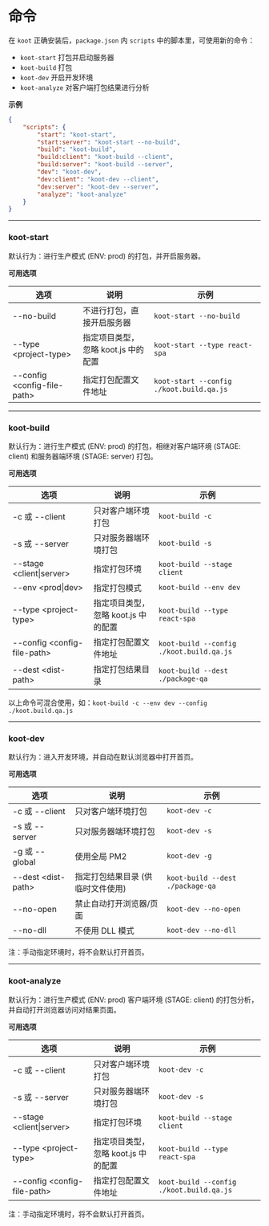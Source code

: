 # 命令

在 `koot` 正确安装后，`package.json` 内 `scripts` 中的脚本里，可使用新的命令：

- `koot-start` 打包并启动服务器
- `koot-build` 打包
- `koot-dev` 开启开发环境
- `koot-analyze` 对客户端打包结果进行分析

**示例**

```json
{
    "scripts": {
        "start": "koot-start",
        "start:server": "koot-start --no-build",
        "build": "koot-build",
        "build:client": "koot-build --client",
        "build:server": "koot-build --server",
        "dev": "koot-dev",
        "dev:client": "koot-dev --client",
        "dev:server": "koot-dev --server",
        "analyze": "koot-analyze"
    }
}
```

---

### koot-start

默认行为：进行生产模式 (ENV: prod) 的打包，并开启服务器。

**可用选项**

| 选项 | 说明 | 示例 |
|-|-|-|
| --no-build | 不进行打包，直接开启服务器 | `koot-start --no-build` |
| --type &lt;project-type&gt; | 指定项目类型，忽略 koot.js 中的配置 | `koot-start --type react-spa` |
| --config &lt;config-file-path&gt; | 指定打包配置文件地址 | `koot-start --config ./koot.build.qa.js` |

---

### koot-build

默认行为：进行生产模式 (ENV: prod) 的打包，相继对客户端环境 (STAGE: client) 和服务器端环境 (STAGE: server) 打包。

**可用选项**

| 选项 | 说明 | 示例 |
|-|-|-|
| -c 或 --client | 只对客户端环境打包 | `koot-build -c` |
| -s 或 --server | 只对服务器端环境打包 | `koot-build -s` |
| --stage &lt;client&#124;server&gt; | 指定打包环境 | `koot-build --stage client` |
| --env &lt;prod&#124;dev&gt; | 指定打包模式 | `koot-build --env dev` |
| --type &lt;project-type&gt; | 指定项目类型，忽略 koot.js 中的配置 | `koot-build --type react-spa` |
| --config &lt;config-file-path&gt; | 指定打包配置文件地址 | `koot-build --config ./koot.build.qa.js` |
| --dest &lt;dist-path&gt; | 指定打包结果目录 | `koot-build --dest ./package-qa` |

以上命令可混合使用，如：`koot-build -c --env dev --config ./koot.build.qa.js`

---

### koot-dev

默认行为：进入开发环境，并自动在默认浏览器中打开首页。

**可用选项**

| 选项 | 说明 | 示例 |
|-|-|-|
| -c 或 --client | 只对客户端环境打包 | `koot-dev -c` |
| -s 或 --server | 只对服务器端环境打包 | `koot-dev -s` |
| -g 或 --global | 使用全局 PM2 | `koot-dev -g` |
| --dest &lt;dist-path&gt; | 指定打包结果目录 (供临时文件使用) | `koot-build --dest ./package-qa` |
| --no-open | 禁止自动打开浏览器/页面 | `koot-dev --no-open` |
| --no-dll | 不使用 DLL 模式 | `koot-dev --no-dll` |

注：手动指定环境时，将不会默认打开首页。

---

### koot-analyze

默认行为：进行生产模式 (ENV: prod) 客户端环境 (STAGE: client) 的打包分析，并自动打开浏览器访问对结果页面。

**可用选项**

| 选项 | 说明 | 示例 |
|-|-|-|
| -c 或 --client | 只对客户端环境打包 | `koot-dev -c` |
| -s 或 --server | 只对服务器端环境打包 | `koot-dev -s` |
| --stage &lt;client&#124;server&gt; | 指定打包环境 | `koot-build --stage client` |
| --type &lt;project-type&gt; | 指定项目类型，忽略 koot.js 中的配置 | `koot-build --type react-spa` |
| --config &lt;config-file-path&gt; | 指定打包配置文件地址 | `koot-build --config ./koot.build.qa.js` |

注：手动指定环境时，将不会默认打开首页。
